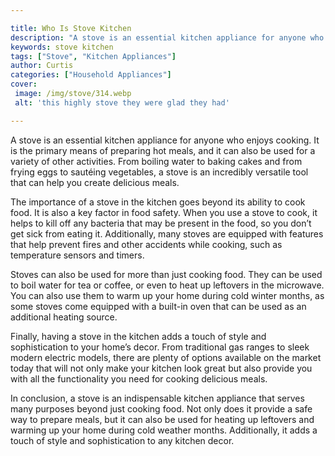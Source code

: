 ```yaml
---

title: Who Is Stove Kitchen
description: "A stove is an essential kitchen appliance for anyone who enjoys cooking. It is the primary means of preparing hot meals, and it ca...get more info"
keywords: stove kitchen
tags: ["Stove", "Kitchen Appliances"]
author: Curtis
categories: ["Household Appliances"]
cover: 
 image: /img/stove/314.webp
 alt: 'this highly stove they were glad they had'

---
```


A stove is an essential kitchen appliance for anyone who enjoys cooking. It is the primary means of preparing hot meals, and it can also be used for a variety of other activities. From boiling water to baking cakes and from frying eggs to sautéing vegetables, a stove is an incredibly versatile tool that can help you create delicious meals.

The importance of a stove in the kitchen goes beyond its ability to cook food. It is also a key factor in food safety. When you use a stove to cook, it helps to kill off any bacteria that may be present in the food, so you don’t get sick from eating it. Additionally, many stoves are equipped with features that help prevent fires and other accidents while cooking, such as temperature sensors and timers.

Stoves can also be used for more than just cooking food. They can be used to boil water for tea or coffee, or even to heat up leftovers in the microwave. You can also use them to warm up your home during cold winter months, as some stoves come equipped with a built-in oven that can be used as an additional heating source.

Finally, having a stove in the kitchen adds a touch of style and sophistication to your home’s decor. From traditional gas ranges to sleek modern electric models, there are plenty of options available on the market today that will not only make your kitchen look great but also provide you with all the functionality you need for cooking delicious meals. 

In conclusion, a stove is an indispensable kitchen appliance that serves many purposes beyond just cooking food. Not only does it provide a safe way to prepare meals, but it can also be used for heating up leftovers and warming up your home during cold weather months. Additionally, it adds a touch of style and sophistication to any kitchen decor.
